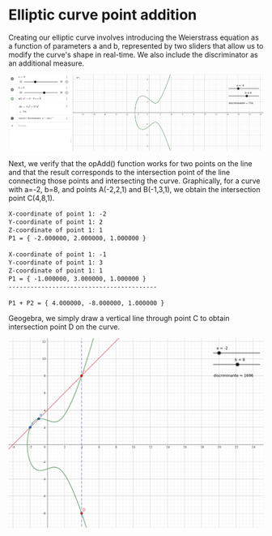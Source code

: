 # Elliptic curve point addition

Creating our elliptic curve involves introducing the Weierstrass equation as a function of parameters a and b, represented by two sliders that allow us to modify the curve's shape in real-time. We also include the discriminator as an additional measure.

![Geogebra](images/geogebra-elliptic-func.png)

Next, we verify that the opAdd() function works for two points on the line and that the result corresponds to the intersection point of the line connecting those points and intersecting the curve. Graphically, for a curve with a=-2, b=8, and points A(-2,2,1) and B(-1,3,1), we obtain the intersection point C(4,8,1).

```
X-coordinate of point 1: -2
Y-coordinate of point 1: 2
Z-coordinate of point 1: 1
P1 = { -2.000000, 2.000000, 1.000000 }

X-coordinate of point 1: -1
Y-coordinate of point 1: 3
Z-coordinate of point 1: 1
P1 = { -1.000000, 3.000000, 1.000000 }
-----------------------------------------

P1 + P2 = { 4.000000, -8.000000, 1.000000 }
```

Geogebra, we simply draw a vertical line through point C to obtain intersection point D on the curve.

![Geogebra](images/geogebra-elliptic-ex1.png)
